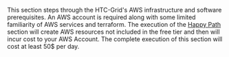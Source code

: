 This section steps through the HTC-Grid's AWS infrastructure and software prerequisites. An AWS account is required along with some limited familiarity of AWS services and terraform. The execution of the [Happy Path](#getting-started) section will create AWS resources not included in the free tier and then will incur cost to your AWS Account. The complete execution of this section will cost at least 50$ per day.
